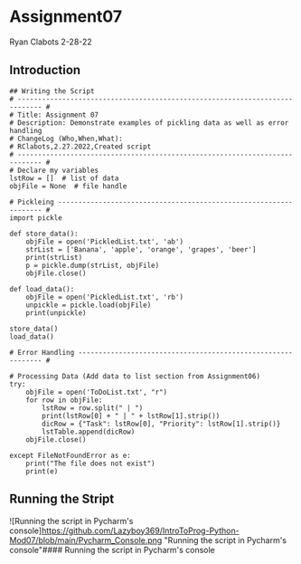 # Assignment07
Ryan Clabots 
2-28-22

## Introduction

```
## Writing the Script
# ---------------------------------------------------------------------------- #
# Title: Assignment 07
# Description: Demonstrate examples of pickling data as well as error handling
# ChangeLog (Who,When,What):
# RClabots,2.27.2022,Created script
# ---------------------------------------------------------------------------- #
# Declare my variables
lstRow = []  # list of data
objFile = None  # file handle

# Pickleing ------------------------------------------------------------------ #
import pickle

def store_data():
    objFile = open('PickledList.txt', 'ab')
    strList = ['Banana', 'apple', 'orange', 'grapes', 'beer']
    print(strList)
    p = pickle.dump(strList, objFile)
    objFile.close()

def load_data():
    objFile = open('PickledList.txt', 'rb')
    unpickle = pickle.load(objFile)
    print(unpickle)

store_data()
load_data()

```


```
# Error Handling ------------------------------------------------------------- #

# Processing Data (Add data to list section from Assignment06)
try:
    objFile = open('ToDoList.txt', "r")
    for row in objFile:
        lstRow = row.split(" | ")
        print(lstRow[0] + " | " + lstRow[1].strip())
        dicRow = {"Task": lstRow[0], "Priority": lstRow[1].strip()}
        lstTable.append(dicRow)
    objFile.close()

except FileNotFoundError as e:
    print("The file does not exist")
    print(e)

```

## Running the Stript
![Running the script in Pycharm's console]https://github.com/Lazyboy369/IntroToProg-Python-Mod07/blob/main/Pycharm_Console.png "Running the script in Pycharm's console"#### Running the script in Pycharm's console
